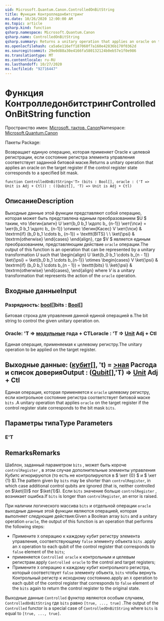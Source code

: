```yaml
---
uid: Microsoft.Quantum.Canon.ControlledOnBitString
title: Функция Контролледонбитстринг
ms.date: 10/26/2020 12:00:00 AM
ms.topic: article
qsharp.kind: function
qsharp.namespace: Microsoft.Quantum.Canon
qsharp.name: ControlledOnBitString
qsharp.summary: Returns a unitary operation that applies an oracle on the target register if the control register state corresponds to a specified bit mask.
ms.openlocfilehash: ca5a6e116eff187060f7a160e42836b170f0362d
ms.sourcegitcommit: 29e0d88a30e4166fa580132124b0eb57e1f0e986
ms.translationtype: MT
ms.contentlocale: ru-RU
ms.lasthandoff: 10/27/2020
ms.locfileid: "92716447"
---
```

# <a name="controlledonbitstring-function"></a><span data-ttu-id="71169-102">Функция Контролледонбитстринг</span><span class="sxs-lookup"><span data-stu-id="71169-102">ControlledOnBitString function</span></span>

<span data-ttu-id="71169-103">Пространство имен: [Microsoft. тактов. Canon](xref:Microsoft.Quantum.Canon)</span><span class="sxs-lookup"><span data-stu-id="71169-103">Namespace: [Microsoft.Quantum.Canon](xref:Microsoft.Quantum.Canon)</span></span>

<span data-ttu-id="71169-104">Пакеты [](https://nuget.org/packages/)</span><span class="sxs-lookup"><span data-stu-id="71169-104">Package: [](https://nuget.org/packages/)</span></span>


<span data-ttu-id="71169-105">Возвращает единую операцию, которая применяет Oracle к целевой регистрации, если состояние регистра элемента управления соответствует заданной битовой маске.</span><span class="sxs-lookup"><span data-stu-id="71169-105">Returns a unitary operation that applies an oracle on the target register if the control register state corresponds to a specified bit mask.</span></span>

```qsharp
function ControlledOnBitString<'T> (bits : Bool[], oracle : ('T => Unit is Adj + Ctl)) : ((Qubit[], 'T) => Unit is Adj + Ctl)
```


## <a name="description"></a><span data-ttu-id="71169-106">Описание</span><span class="sxs-lookup"><span data-stu-id="71169-106">Description</span></span>

<span data-ttu-id="71169-107">Выходные данные этой функции представляют собой операцию, которая может быть представлена единым преобразованием $U $ таким, что \бегин{алигн} U \кет{b_0 b_1 \кдотс b_ {n-1}} \кет{\пси} = \кет{b_0 b_1 \кдотс b_ {n-1}} \отимес \бегин{Касес} V \кет{\пси} & \textrm{if} (b_0 b_1 \cdots b_ {n-1}) = \texttt{BITS} \\ \\ \ket{\psi} & \textrm{otherwise} \end{cases} \end{align}, где $V $ является единым преобразованием, представляющим действие `oracle` операции.</span><span class="sxs-lookup"><span data-stu-id="71169-107">The output of this function is an operation that can be represented by a unitary transformation $U$ such that \begin{align} U \ket{b_0 b_1 \cdots b_{n - 1}} \ket{\psi} = \ket{b_0 b_1 \cdots b_{n-1}} \otimes \begin{cases} V \ket{\psi} & \textrm{if} (b_0 b_1 \cdots b_{n - 1}) = \texttt{bits} \\\\ \ket{\psi} & \textrm{otherwise} \end{cases}, \end{align} where $V$ is a unitary transformation that represents the action of the `oracle` operation.</span></span>

## <a name="input"></a><span data-ttu-id="71169-108">Входные данные</span><span class="sxs-lookup"><span data-stu-id="71169-108">Input</span></span>

### <a name="bits--bool"></a><span data-ttu-id="71169-109">Разрядность: [bool](xref:microsoft.quantum.lang-ref.bool)[]</span><span class="sxs-lookup"><span data-stu-id="71169-109">bits : [Bool](xref:microsoft.quantum.lang-ref.bool)[]</span></span>

<span data-ttu-id="71169-110">Битовая строка для управления данной единой операцией в.</span><span class="sxs-lookup"><span data-stu-id="71169-110">The bit string to control the given unitary operation on.</span></span>


### <a name="oracle--t--unit-adj--ctl"></a><span data-ttu-id="71169-111">Oracle: 'T => [модульные](xref:microsoft.quantum.lang-ref.unit) года + CTL</span><span class="sxs-lookup"><span data-stu-id="71169-111">oracle : 'T => [Unit](xref:microsoft.quantum.lang-ref.unit) Adj + Ctl</span></span>

<span data-ttu-id="71169-112">Единая операция, применяемая к целевому регистру.</span><span class="sxs-lookup"><span data-stu-id="71169-112">The unitary operation to be applied on the target register.</span></span>



## <a name="output--qubitt--unit-adj--ctl"></a><span data-ttu-id="71169-113">Выходные данные: ([кубит](xref:microsoft.quantum.lang-ref.qubit)[], 't) = [>ная](xref:microsoft.quantum.lang-ref.unit) Расгода и список доверия</span><span class="sxs-lookup"><span data-stu-id="71169-113">Output : ([Qubit](xref:microsoft.quantum.lang-ref.qubit)[],'T) => [Unit](xref:microsoft.quantum.lang-ref.unit) Adj + Ctl</span></span>

<span data-ttu-id="71169-114">Единая операция, которая применяется к `oracle` целевому регистру, если контрольное состояние регистра соответствует битовой маске `bits` .</span><span class="sxs-lookup"><span data-stu-id="71169-114">A unitary operation that applies `oracle` on the target register if the control register state corresponds to the bit mask `bits`.</span></span>

## <a name="type-parameters"></a><span data-ttu-id="71169-115">Параметры типа</span><span class="sxs-lookup"><span data-stu-id="71169-115">Type Parameters</span></span>

### <a name="t"></a><span data-ttu-id="71169-116">Е</span><span class="sxs-lookup"><span data-stu-id="71169-116">'T</span></span>



## <a name="remarks"></a><span data-ttu-id="71169-117">Remarks</span><span class="sxs-lookup"><span data-stu-id="71169-117">Remarks</span></span>

<span data-ttu-id="71169-118">Шаблон, заданный параметром `bits` , может быть короче `controlRegister` , в этом случае дополнительные элементы управления Кубитс игнорируются (то есть не контролируются в $ \кет {0} $ и $ \кет {1} $).</span><span class="sxs-lookup"><span data-stu-id="71169-118">The pattern given by `bits` may be shorter than `controlRegister`, in which case additional control qubits are ignored (that is, neither controlled on $\ket{0}$ nor $\ket{1}$).</span></span>
<span data-ttu-id="71169-119">Если `bits` значение больше `controlRegister` , возникает ошибка.</span><span class="sxs-lookup"><span data-stu-id="71169-119">If `bits` is longer than `controlRegister`, an error is raised.</span></span>

<span data-ttu-id="71169-120">При наличии логического массива `bits` и отдельной операции `oracle` выходные данные этой функции являются операцией, которая выполняет следующие действия:</span><span class="sxs-lookup"><span data-stu-id="71169-120">Given a Boolean array `bits` and a unitary operation `oracle`, the output of this function is an operation that performs the following steps:</span></span>

* <span data-ttu-id="71169-121">Примените `X` операцию к каждому кубит регистру элемента управления, соответствующему `false` элементу объекта `bits` .</span><span class="sxs-lookup"><span data-stu-id="71169-121">apply an `X` operation to each qubit of the control register that corresponds to `false` element of the `bits`;</span></span>
* <span data-ttu-id="71169-122">применяется `Controlled oracle` к контрольным и целевым регистрам.</span><span class="sxs-lookup"><span data-stu-id="71169-122">apply `Controlled oracle` to the control and target registers;</span></span>
* <span data-ttu-id="71169-123">Примените `X` операцию к каждому кубит контрольного регистра, который соответствует `false` элементу объекта, `bits` чтобы вернуть Контрольный регистр к исходному состоянию.</span><span class="sxs-lookup"><span data-stu-id="71169-123">apply an `X` operation to each qubit of the control register that corresponds to `false` element of the `bits` again to return the control register to the original state.</span></span>

<span data-ttu-id="71169-124">Выходные данные `Controlled` функтор являются особым случаем, `ControlledOnBitString` где `bits` равно `[true, ..., true]` .</span><span class="sxs-lookup"><span data-stu-id="71169-124">The output of the `Controlled` functor is a special case of `ControlledOnBitString` where `bits` is equal to `[true, ..., true]`.</span></span>